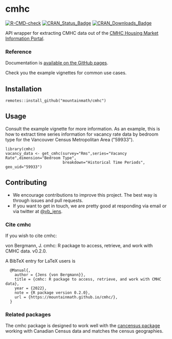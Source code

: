 # cmhc

<!-- badges: start -->
[![R-CMD-check](https://github.com/mountainMath/cmhc/actions/workflows/R-CMD-check.yaml/badge.svg)](https://github.com/mountainMath/cmhc/actions/workflows/R-CMD-check.yaml)
[![CRAN_Status_Badge](http://www.r-pkg.org/badges/version/cmhc)](https://cran.r-project.org/package=cmhc)
[![CRAN_Downloads_Badge](https://cranlogs.r-pkg.org/badges/cmhc)](https://cranlogs.r-pkg.org/badges/cmhc)
<!-- badges: end -->


API wrapper for extracting CMHC data out of the [CMHC Housing Market Information Portal](https://www.cmhc-schl.gc.ca/hmiportal).


### Reference
Documentation is [available on the GitHub pages](https://mountainmath.github.io/cmhc/).

Check you the example vignettes for common use cases.

## Installation
```
remotes::install_github("mountainmath/cmhc")
```

## Usage
Consult the example vignette for more information. As an example, this is how to extract time series information
for vacancy rate data by bedroom type for the Vancouver Census Metropolitan Area ("59933").

```
library(cmhc)
vacancy_data <- get_cmhc(survey="Rms",series="Vacancy Rate",dimension="Bedroom Type",
                         breakdown="Historical Time Periods",  geo_uid="59933")

```

## Contributing

* We encourage contributions to improve this project. The best way is through issues and pull requests.
* If you want to get in touch, we are pretty good at responding via email or via twitter at [@vb_jens](https://twitter.com/vb_jens). 

### Cite **cmhc**

If you wish to cite cmhc:

  von Bergmann, J. cmhc: R package to
  access, retrieve, and work with CMHC data. v0.2.0.


A BibTeX entry for LaTeX users is
```
  @Manual{,
    author = {Jens {von Bergmann}},
    title = {cmhc: R package to access, retrieve, and work with CMHC data},
    year = {2022},
    note = {R package version 0.2.0},
    url = {https://mountainmath.github.io/cmhc/},
  }
```
### Related packages

The cmhc package is designed to work well with the [cancensus package](https://mountainmath.github.io/cancensus/) working with Canadian Census data and matches the census geographies.
